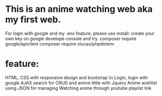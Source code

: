 # This is an anime watching web aka my first web.
For login with google and my .env feature, please use install:
create your own key on google develope console and try.
composer require google/apiclient
composer require vlucas/phpdotenv

# feature:
HTML, CSS with responsive design and bootstrap \n
Login, login with google
AJAX search for CRUD and anime tittle with Jquery
Anime wishlist using JSON for managing
Watching anime through youtube playlist link
